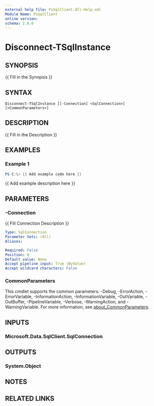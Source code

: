 ```yaml
---
external help file: PsSqlClient.dll-Help.xml
Module Name: PsSqlClient
online version:
schema: 2.0.0
---
```


# Disconnect-TSqlInstance

## SYNOPSIS
{{ Fill in the Synopsis }}

## SYNTAX

```
Disconnect-TSqlInstance [[-Connection] <SqlConnection>] [<CommonParameters>]
```

## DESCRIPTION
{{ Fill in the Description }}

## EXAMPLES

### Example 1
```powershell
PS C:\> {{ Add example code here }}
```

{{ Add example description here }}

## PARAMETERS

### -Connection
{{ Fill Connection Description }}

```yaml
Type: SqlConnection
Parameter Sets: (All)
Aliases:

Required: False
Position: 0
Default value: None
Accept pipeline input: True (ByValue)
Accept wildcard characters: False
```

### CommonParameters
This cmdlet supports the common parameters: -Debug, -ErrorAction, -ErrorVariable, -InformationAction, -InformationVariable, -OutVariable, -OutBuffer, -PipelineVariable, -Verbose, -WarningAction, and -WarningVariable. For more information, see [about_CommonParameters](http://go.microsoft.com/fwlink/?LinkID=113216).

## INPUTS

### Microsoft.Data.SqlClient.SqlConnection

## OUTPUTS

### System.Object
## NOTES

## RELATED LINKS
